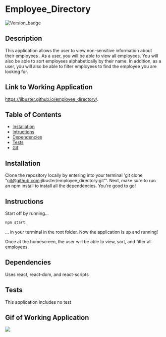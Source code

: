 # Employee_Directory

![Version_badge](https://img.shields.io/badge/Version-1.0.0-blue)

## Description 

This application allows the user to view non-sensitive information about their employees . As a user, you will be able to view all employees. You will also be able to sort employees alphabetically by their name. In addition, as a user, you will also be able to filter employees to find the employee you are looking for.

## Link to Working Application

https://jlbuster.github.io/employee_directory/.

## Table of Contents
* [Installation](#installation)
* [Intructions](#instructions)
* [Dependencies](#dependencies)
* [Tests](#tests)
* [Gif](#gif_of_working_application)

## Installation

Clone the repository locally by entering into your terminal 'git clone "git@github.com:jlbuster/employee_directory.git"'. Next, make sure to run an npm install to install all the dependencies. You're good to go!

## Instructions

Start off by running...
```javascript
npm start
```
... in your terminal in the root folder. Now the application is up and running!

Once at the homescreen, the user will be able to view, sort, and filter all employees.

## Dependencies

Uses react, react-dom, and react-scripts

## Tests

This application includes no test

## Gif of Working Application

![](/gif/employee_gif.gif)
